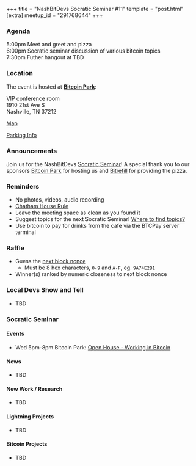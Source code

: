 +++
title = "NashBitDevs Socratic Seminar #11"
template = "post.html"
[extra]
meetup_id = "291768644"
+++

### Agenda
 
5:00pm Meet and greet and pizza  
6:00pm Socratic seminar discussion of various bitcoin topics   
7:30pm Futher hangout at TBD

### Location

The event is hosted at [**Bitcoin Park**](https://bitcoinpark.com):

VIP conference room   
1910 21st Ave S  
Nashville, TN  37212  

[Map](https://www.google.com/maps/place/1910+21st+Ave+S,+Nashville,+TN+37212/@36.1347819,-86.8029863,17z/data=!3m1!4b1!4m5!3m4!1s0x8864669fea1ce71d:0xdc34986293b94f39!8m2!3d36.1347819!4d-86.8007923)  

[Parking Info](/about/bitcoinpark-parking)  

### Announcements

Join us for the NashBitDevs [Socratic Seminar](/about)! A special thank you to our 
sponsors [Bitcoin Park](https://bitcoinpark.co/) for hosting us and [Bitrefill](https://bitrefill.com/) for providing the pizza. 

### Reminders

  - No photos, videos, audio recording
  - [Chatham House Rule](https://www.chathamhouse.org/about-us/chatham-house-rule)
  - Leave the meeting space as clean as you found it
  - Suggest topics for the next Socratic Seminar! [Where to find topics?](/about/find-topics)
  - Use bitcoin to pay for drinks from the cafe via the BTCPay server terminal

### Raffle

  - Guess the [next block nonce](https://nonce.notmandatory.org/)
    - Must be 8 hex characters, `0-9` and `A-F`, eg. `9A74E2B1`
  - Winner(s) ranked by numeric closeness to next block nonce

### Local Devs Show and Tell

  - TBD

### Socratic Seminar

#### Events

  - Wed 5pm-8pm Bitcoin Park: [Open House - Working in Bitcoin](https://www.meetup.com/bitcoinpark/events/291768710/)

#### News
 
  - TBD

#### New Work / Research

  - TBD
  
#### Lightning Projects

  - TBD

#### Bitcoin Projects

  - TBD